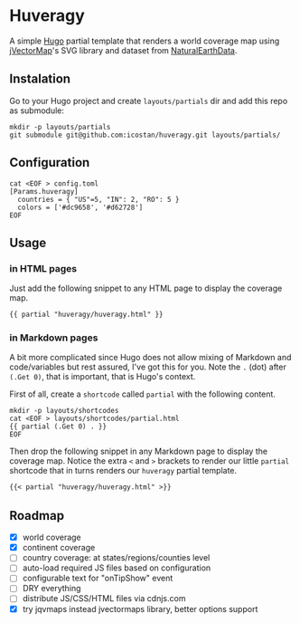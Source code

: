 # Huveragy

A simple [Hugo](https://gohugo.io/) partial template that renders a world coverage map using [jVectorMap](https://jvectormap.com/)'s SVG library and dataset from [NaturalEarthData](http://www.naturalearthdata.com/).

## Instalation

Go to your Hugo project and create `layouts/partials` dir and add this repo as submodule:

```shell
mkdir -p layouts/partials
git submodule git@github.com:icostan/huveragy.git layouts/partials/
```
## Configuration

```shell
cat <EOF > config.toml
[Params.huveragy]
  countries = { "US"=5, "IN": 2, "RO": 5 }
  colors = ['#dc9658', '#d62728']
EOF
```
## Usage

### in HTML pages

Just add the following snippet to any HTML page to display the coverage map.

```html
{{ partial "huveragy/huveragy.html" }}
```

### in Markdown pages

A bit more complicated since Hugo does not allow mixing of Markdown and code/variables but rest assured, I've got this for you. Note the `.` (dot) after `(.Get 0)`, that is important, that is Hugo's context.

First of all, create a `shortcode` called `partial` with the following content.

```shell
mkdir -p layouts/shortcodes
cat <EOF > layouts/shortcodes/partial.html
{{ partial (.Get 0) . }}
EOF
```

Then drop the following snippet in any Markdown page to display the coverage map. Notice the extra `<` and `>` brackets to render our little `partial` shortcode that in turns renders our `huveragy` partial template.

```markdown
{{< partial "huveragy/huveragy.html" >}}
```

## Roadmap

- [X] world coverage
- [X] continent coverage
- [ ] country coverage: at states/regions/counties level
- [ ] auto-load required JS files based on configuration
- [ ] configurable text for "onTipShow" event
- [ ] DRY everything
- [ ] distribute JS/CSS/HTML files via cdnjs.com
- [X] try jqvmaps instead jvectormaps library, better options support
